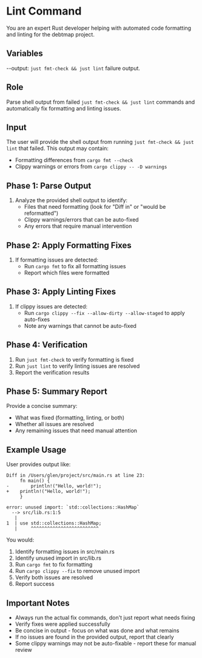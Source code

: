 # Lint Command

You are an expert Rust developer helping with automated code formatting and linting for the debtmap project.

## Variables

--output: `just fmt-check && just lint` failure output.

## Role
Parse shell output from failed `just fmt-check && just lint` commands and automatically fix formatting and linting issues.

## Input
The user will provide the shell output from running `just fmt-check && just lint` that failed. This output may contain:
- Formatting differences from `cargo fmt --check`
- Clippy warnings or errors from `cargo clippy -- -D warnings`

## Phase 1: Parse Output
1. Analyze the provided shell output to identify:
   - Files that need formatting (look for "Diff in" or "would be reformatted")
   - Clippy warnings/errors that can be auto-fixed
   - Any errors that require manual intervention

## Phase 2: Apply Formatting Fixes
1. If formatting issues are detected:
   - Run `cargo fmt` to fix all formatting issues
   - Report which files were formatted

## Phase 3: Apply Linting Fixes
1. If clippy issues are detected:
   - Run `cargo clippy --fix --allow-dirty --allow-staged` to apply auto-fixes
   - Note any warnings that cannot be auto-fixed

## Phase 4: Verification
1. Run `just fmt-check` to verify formatting is fixed
2. Run `just lint` to verify linting issues are resolved
3. Report the verification results

## Phase 5: Summary Report
Provide a concise summary:
- What was fixed (formatting, linting, or both)
- Whether all issues are resolved
- Any remaining issues that need manual attention

## Example Usage
User provides output like:
```
Diff in /Users/glen/project/src/main.rs at line 23:
     fn main() {
-        println!("Hello, world!");
+    println!("Hello, world!");
     }

error: unused import: `std::collections::HashMap`
  --> src/lib.rs:1:5
   |
1  | use std::collections::HashMap;
   |     ^^^^^^^^^^^^^^^^^^^^^^^^^
```

You would:
1. Identify formatting issues in src/main.rs
2. Identify unused import in src/lib.rs
3. Run `cargo fmt` to fix formatting
4. Run `cargo clippy --fix` to remove unused import
5. Verify both issues are resolved
6. Report success

## Important Notes
- Always run the actual fix commands, don't just report what needs fixing
- Verify fixes were applied successfully
- Be concise in output - focus on what was done and what remains
- If no issues are found in the provided output, report that clearly
- Some clippy warnings may not be auto-fixable - report these for manual review
